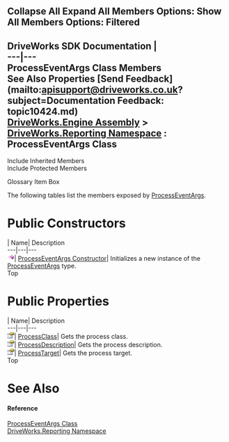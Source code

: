 Collapse All Expand All Members Options: Show All  Members Options: Filtered   
---  
DriveWorks SDK Documentation  |   
---|---  
ProcessEventArgs Class Members   
See Also Properties [Send Feedback](mailto:apisupport@driveworks.co.uk?subject=Documentation Feedback: topic10424.md)  
[DriveWorks.Engine Assembly](topic2156.md) > [DriveWorks.Reporting Namespace](topic10334.md) : ProcessEventArgs Class  
---  
  
Include Inherited Members    
Include Protected Members  


Glossary Item Box

The following tables list the members exposed by [ProcessEventArgs](topic10424.md).

# Public Constructors

| Name| Description  
---|---|---  
![Public Constructor](dotnetimages/publicConstructor.gif)| [ProcessEventArgs Constructor](topic10430.md)| Initializes a new instance of the [ProcessEventArgs](topic10424.md) type.   
Top

# Public Properties

| Name| Description  
---|---|---  
![Public Property](dotnetimages/publicProperty.gif)| [ProcessClass](topic10431.md)| Gets the process class.   
![Public Property](dotnetimages/publicProperty.gif)| [ProcessDescription](topic10432.md)| Gets the process description.   
![Public Property](dotnetimages/publicProperty.gif)| [ProcessTarget](topic10433.md)| Gets the process target.   
Top

# See Also

#### Reference

[ProcessEventArgs Class](topic10424.md)   
[DriveWorks.Reporting Namespace](topic10334.md)


